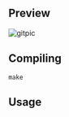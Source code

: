 ## Preview
![gitpic](https://github.com/CppEnjoyer69/EasyShapeDetection/assets/102436271/ed2d83c2-8083-426b-b270-a94513211e72)



## Compiling
```
make
```
## Usage
